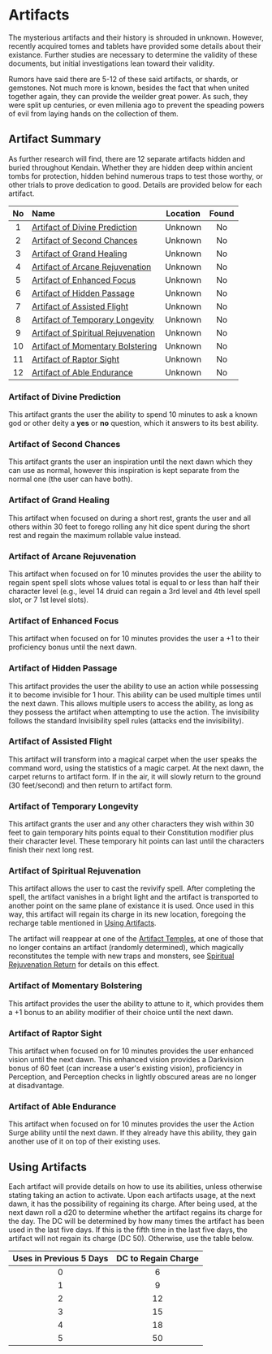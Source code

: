 # Artifacts

The mysterious artifacts and their history is  shrouded in unknown. However, recently
acquired tomes and tablets have provided some details about their existance. Further
studies are necessary to determine the validity of these documents, but initial
investigations lean toward their validity.

Rumors have said there are 5-12 of these said artifacts, or shards, or gemstones. Not
much more is known, besides the fact that when united together again, they can provide
the weilder great power. As such, they were split up centuries, or even millenia ago
to prevent the speading powers of evil from laying hands on the collection of them.


## Artifact Summary

As further research will find, there are 12 separate artifacts hidden and buried
throughout Kendain. Whether they are hidden deep within ancient tombs for protection,
hidden behind numerous traps to test those worthy, or other trials to prove dedication
to good. Details are provided below for each artifact.

| No | Name | Location | Found |
|:--:|:---- |:--------:|:-----:|
| 1 | [Artifact of Divine Prediction](#artifact-of-divine-prediction) | Unknown | No |
| 2 | [Artifact of Second Chances](#artifact-of-second-chances) | Unknown | No |
| 3 | [Artifact of Grand Healing](#artifact-of-grand-healing) | Unknown | No |
| 4 | [Artifact of Arcane Rejuvenation](#artifact-of-arcane-rejuvenation) | Unknown | No |
| 5 | [Artifact of Enhanced Focus](#artifact-of-enhanced-focus) | Unknown | No |
| 6 | [Artifact of Hidden Passage](#artifact-of-hidden-passage) | Unknown | No |
| 7 | [Artifact of Assisted Flight](#artifact-of-assisted-flight) | Unknown | No |
| 8 | [Artifact of Temporary Longevity](#artifact-of-temporary-longevity) | Unknown | No |
| 9 | [Artifact of Spiritual Rejuvenation](#artifact-of-spiritual-rejuvenation) | Unknown | No |
| 10 | [Artifact of Momentary Bolstering](#artifact-of-momentary-bolstering) | Unknown | No |
| 11 | [Artifact of Raptor Sight](#artifact-of-raptor-sight) | Unknown | No |
| 12 | [Artifact of Able Endurance](#artifact-of-able-endurance) | Unknown | No |
 

### Artifact of Divine Prediction

This artifact grants the user the ability to spend 10 minutes to ask a known god or
other deity a **yes** or **no** question, which it answers to its best ability.


### Artifact of Second Chances

This artifact grants the user an inspiration until the next dawn which they can use as
normal, however this inspiration is kept separate from the normal one (the user can
have both).


### Artifact of Grand Healing

This artifact when focused on during a short rest, grants the user and all others within
30 feet to forego rolling any hit dice spent during the short rest and regain the
maximum rollable value instead.


### Artifact of Arcane Rejuvenation

This artifact when focused on for 10 minutes provides the user the ability to regain
spent spell slots whose values total is equal to or less than half their character level
(e.g., level 14 druid can regain a 3rd level and 4th level spell slot, or 7 1st level slots).


### Artifact of Enhanced Focus

This artifact when focused on for 10 minutes provides the user a +1 to their proficiency
bonus until the next dawn.


### Artifact of Hidden Passage

This artifact provides the user the ability to use an action while possessing it to
become invisible for 1 hour. This ability can be used multiple times until the next
dawn. This allows multiple users to access the ability, as long as they possess the
artifact when attempting to use the action. The invisibility follows the standard
Invisibility spell rules (attacks end the invisibility).


### Artifact of Assisted Flight

This artifact will transform into a magical carpet when the user speaks the command
word, using the statistics of a magic carpet. At the next dawn, the carpet returns
to artifact form. If in the air, it will slowly return to the ground (30 feet/second)
and then return to artifact form.


### Artifact of Temporary Longevity

This artifact grants the user and any other characters they wish within 30 feet to gain
temporary hits points equal to their Constitution modifier plus their character level.
These temporary hit points can last until the characters finish their next long rest.


### Artifact of Spiritual Rejuvenation

This artifact allows the user to cast the revivify spell. After completing the spell,
the artifact vanishes in a bright light and the artifact is transported to another
point on the same plane of existance it is used. Once used in this way, this artifact
will regain its charge in its new location, foregoing the recharge table mentioned in
[Using Artifacts](#using-artifacts).

The artifact will reappear at one of the [Artifact Temples](artifact_temples.md),
at one of those that no longer contains an artifact (randomly determined), which
magically reconstitutes the temple with new traps and monsters, see
[Spiritual Rejuvenation Return](artifact_temples.md#spiritual-rejuvenation-return) for
details on this effect.


### Artifact of Momentary Bolstering

This artifact provides the user the ability to attune to it, which provides them a
+1 bonus to an ability modifier of their choice until the next dawn.


### Artifact of Raptor Sight

This artifact when focused on for 10 minutes provides the user enhanced vision until
the next dawn. This enhanced vision provides a Darkvision bonus of 60 feet (can increase
a user's existing vision), proficiency in Perception, and Perception checks in lightly
obscured areas are no longer at disadvantage.


### Artifact of Able Endurance

This artifact when focused on for 10 minutes provides the user the Action Surge ability
until the next dawn. If they already have this ability, they gain another use of it on
top of their existing uses.


## Using Artifacts

Each artifact will provide details on how to use its abilities, unless otherwise stating
taking an action to activate. Upon each artifacts usage, at the next dawn, it has the
possibility of regaining its charge. After being used, at the next dawn roll a d20 to
determine whether the artifact regains its charge for the day. The DC will be determined
by how many times the artifact has been used in the last five days. If this is the fifth
time in the last five days, the artifact will not regain its charge (DC 50). Otherwise,
use the table below.

| Uses in Previous 5 Days | DC to Regain Charge |
|:-----------------------:|:-------------------:|
| 0 | 6 |
| 1 | 9 |
| 2 | 12 |
| 3 | 15 |
| 4 | 18 |
| 5 | 50 |
